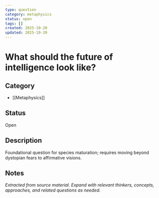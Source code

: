 ```yaml
---
type: question
category: metaphysics
status: open
tags: []
created: 2025-10-20
updated: 2025-10-20
---
```


# What should the future of intelligence look like?

## Category

- [[Metaphysics]]

## Status

Open

## Description

Foundational question for species maturation; requires moving beyond dystopian fears to affirmative visions.

## Notes

*Extracted from source material. Expand with relevant thinkers, concepts, approaches, and related questions as needed.*
